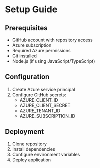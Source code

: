 # Setup Guide

## Prerequisites

- GitHub account with repository access
- Azure subscription
- Required Azure permissions
- Git installed
- Node.js (if using JavaScript/TypeScript)

## Configuration

1. Create Azure service principal
2. Configure GitHub secrets:
   - AZURE_CLIENT_ID
   - AZURE_CLIENT_SECRET
   - AZURE_TENANT_ID
   - AZURE_SUBSCRIPTION_ID

## Deployment

1. Clone repository
2. Install dependencies
3. Configure environment variables
4. Deploy application

